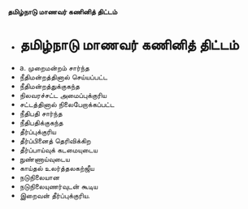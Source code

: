 **தமிழ்நாடு மாணவர் கணினித் திட்டம்**
- # தமிழ்நாடு மாணவர் கணினித் திட்டம்
- a. முறைமன்றம் சார்ந்த
- நீதிமன்றத்தினால் செய்யப்பட்ட
- நீதிமன்றத்துக்குகந்த
- நிலவரச்சட்ட அமைப்புக்குரிய
- சட்டத்தினால் நிலைபேறாக்கப்பட்ட
- நீதிபதி சார்ந்த
- நீதிபதிக்குகந்த
- தீர்ப்புக்குரிய
- தீர்ப்பினைத் தெரிவிக்கிற
- தீர்ப்பாய்வுக் கடமையுடைய
- நுண்ணாய்வுடைய
- காய்தல் உலர்த்தலகற்ஜீய
- நடுநிலையான
- நடுநிலையுணர்வுடன் கூடிய
- இறைவன் தீர்ப்புக்குரிய.

